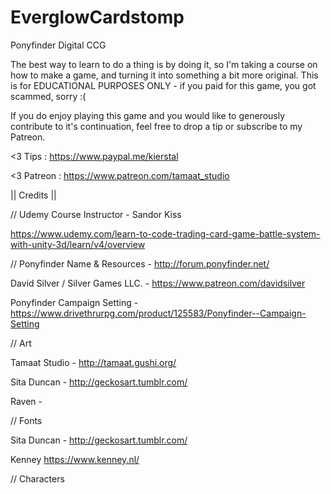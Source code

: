 # EverglowCardstomp
Ponyfinder Digital CCG

The best way to learn to do a thing is by doing it, so I'm taking a course on how to make a game, and 
turning it into something a bit more original.  This is for EDUCATIONAL PURPOSES ONLY - if you paid for
this game, you got scammed, sorry :(

If you do enjoy playing this game and you would like to generously contribute to it's continuation, 
feel free to drop a tip or subscribe to my Patreon.

 <3   Tips  : https://www.paypal.me/kierstal
 
 <3 Patreon : https://www.patreon.com/tamaat_studio


|| Credits ||

// Udemy Course Instructor - Sandor Kiss

  https://www.udemy.com/learn-to-code-trading-card-game-battle-system-with-unity-3d/learn/v4/overview

// Ponyfinder Name & Resources - http://forum.ponyfinder.net/

  David Silver / Silver Games LLC. - https://www.patreon.com/davidsilver
  
  Ponyfinder Campaign Setting - https://www.drivethrurpg.com/product/125583/Ponyfinder--Campaign-Setting

// Art 

  Tamaat Studio - http://tamaat.gushi.org/
  
  Sita Duncan - http://geckosart.tumblr.com/
  
  Raven - 


// Fonts

  Sita Duncan - http://geckosart.tumblr.com/
  
  Kenney https://www.kenney.nl/

// Characters 

